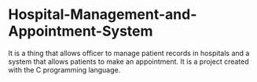 # Hospital-Management-and-Appointment-System
It is a thing that allows officer to manage patient records in hospitals and a system that allows patients to make an appointment. It is a project created with the C programming language.
